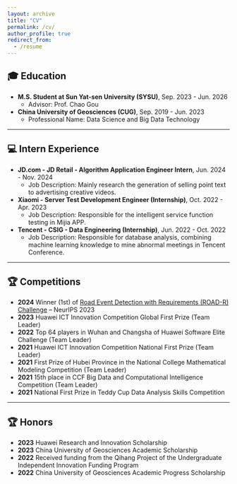 ```yaml
---
layout: archive
title: "CV"
permalink: /cv/
author_profile: true
redirect_from:
  - /resume
---
```



## 🎓 Education
* **M.S. Student at Sun Yat-sen University (SYSU)**, Sep. 2023 - Jun. 2026
  * Advisor: Prof. Chao Gou
* **China University of Geosciences (CUG)**, Sep. 2019 - Jun. 2023
  * Professional Name: Data Science and Big Data Technology

------

## 💻 Intern Experience
* **JD.com - JD Retail - Algorithm Application Engineer Intern**, Jun. 2024 - Nov. 2024
  * Job Description: Mainly research the generation of selling point text to advertising creative videos.
* **Xiaomi - Server Test Development Engineer (Internship)**, Oct. 2022 - Apr. 2023
  * Job Description: Responsible for the intelligent service function testing in Mijia APP.
* **Tencent - CSIG - Data Engineering (Internship)**, Jun. 2022 - Oct. 2022
  * Job Description: Responsible for database analysis, combining machine learning knowledge to mine abnormal meetings in Tencent Conference.
 

------

## 🏆 Competitions
* **2024** Winner (1st) of [Road Event Detection with Requirements (ROAD-R) Challenge](https://sites.google.com/view/road-r/winners) – NeurIPS 2023
* **2023** Huawei ICT Innovation Competition Global First Prize (Team Leader)
* **2022** Top 64 players in Wuhan and Changsha of Huawei Software Elite Challenge (Team Leader)
* **2021** Huawei ICT Innovation Competition National First Prize (Team Leader)
* **2021** First Prize of Hubei Province in the National College Mathematical Modeling Competition (Team Leader)
* **2021** 15th place in CCF Big Data and Computational Intelligence Competition (Team Leader)
* **2021** National First Prize in Teddy Cup Data Analysis Skills Competition

------

## 🏆 Honors
* **2023** Huawei Research and Innovation Scholarship
* **2023** China University of Geosciences Academic Scholarship
* **2022** Received funding from the Qihang Project of the Undergraduate Independent Innovation Funding Program
* **2022** China University of Geosciences Academic Progress Scholarship

<!-- ------ -->

<!-- ## 🤝 Academic services
- Student Member of IEEE, ACM, IEEE SPS, CAA, and CAAI.
- Reviewer of T-NNLS, T-ITS, T-IV, SPL, J-SC, ACM MM, ITSC, DTPI.
- Sub-Reviewer of T-PAMI, NeurIPS, ICLR.

------

## 👨‍🏫 Teaching Services
Teaching Assistant for Pattern Recognition \& Machine Learning, 2021/22 Fall.

------ -->

<!-- {% include base_path %}

Education
======
* B.S. in GitHub, GitHub University, 2012
* M.S. in Jekyll, GitHub University, 2014
* Ph.D in Version Control Theory, GitHub University, 2018 (expected)

Work experience
======
* Summer 2015: Research Assistant
  * Github University
  * Duties included: Tagging issues
  * Supervisor: Professor Git

* Fall 2015: Research Assistant
  * Github University
  * Duties included: Merging pull requests
  * Supervisor: Professor Hub
  
Skills
======
* Skill 1
* Skill 2
  * Sub-skill 2.1
  * Sub-skill 2.2
  * Sub-skill 2.3
* Skill 3

Publications
======
  <ul>{% for post in site.publications %}
    {% include archive-single-cv.html %}
  {% endfor %}</ul>
  
Talks
======
  <ul>{% for post in site.talks %}
    {% include archive-single-talk-cv.html %}
  {% endfor %}</ul>
  
Teaching
======
  <ul>{% for post in site.teaching %}
    {% include archive-single-cv.html %}
  {% endfor %}</ul>
  
Service and leadership
======
* Currently signed in to 43 different slack teams -->
